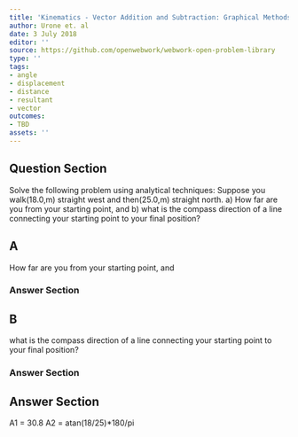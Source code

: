 ```yaml
---
title: 'Kinematics - Vector Addition and Subtraction: Graphical Methods'
author: Urone et. al
date: 3 July 2018
editor: ''
source: https://github.com/openwebwork/webwork-open-problem-library
type: ''
tags:
- angle
- displacement
- distance
- resultant
- vector
outcomes:
- TBD
assets: ''
---
```


## Question Section 

Solve the following problem using analytical techniques: Suppose you walk(18.0,m) straight west and then(25.0,m) straight north.
a) How far are you from your starting point, and
b) what is the compass direction of a line connecting your starting point to your final position?

## A
How far are you from your starting point, and
### Answer Section
## B
what is the compass direction of a line connecting your starting point to your final position?
### Answer Section


## Answer Section

A1 = 30.8
A2 = atan(18/25)*180/pi